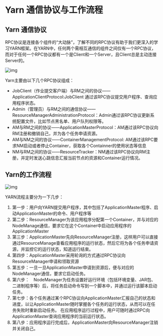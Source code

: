 # Yarn 通信协议与工作流程



## Yarn 通信协议   

RPC协议是连接各个组件的“大动脉”，了解不同的RPC协议有助于我们更深入的学习YARN框架。在YARN中，任何两个需相互通信的组件之间仅有一个RPC协议，而对于任何一个RPC协议都有一个是Client和一个Server，且Client总是主动连接Server的。

![img](https://ss3.bdstatic.com/70cFv8Sh_Q1YnxGkpoWK1HF6hhy/it/u=2762137069,775596638&fm=26&gp=0.jpg)

Yarn主要由以下几个RPC协议组成：

- JobClient（作业提交客户端）与RM之间的协议——ApplicationClientProtocol:JobClient 通过该RPC协议提交用户程序、查询应用程序状态。
- Admin（管理员）与RM之间的通信协议——ResourceManagerAdministrationProtocol：Admin通过该RPC协议更新系统配置文件，比如节点黑名单、用户队列权限等。
- AM与RM之间的协议——ApplicationMasterProtocol：AM通过该RPC协议向RM注册和撤销自己，并为各个任务申请资源。
- AM与NM之间的协议——ContainerManagementProtocol: AM通过该RPC要求NM启动或者停止Container，获取各个Containner的使用状态等信息
- NM与RM之间的协议——ResourceTracker：NM通过该RPC协议向RM注册，并定时发送心跳信息汇报当前节点的资源和Container运行情况。



## Yarn的工作流程

![img](https://img-blog.csdn.net/20160315144119726)

YARN流程主要分为一下几步：

1. 第一步：用户向YARN提交用户程序，其中包括了ApplicationMaster程序、启动ApplicationMaster的命令、用户程序等
2. 第二步：ResourceManager为该应用程序分配第一个Container，并与对应的NodeManage通信，要求它在这个Container中启动应用程序的ApplicationMaster
3. 第三步：ApplicationMaster先向ResourceManager注册，这样用户可以直接通过ResourceManage查看应用程序的运行状态，然后它将为各个任务申请资源，并监控它的运行状态，知道运行结束。
4. 第四步：ApplicationMaster采用轮询的方式通过RPC协议向ResourceManager申请和领取资源
5. 第五步：一旦一旦ApplicationMaster申请到资源后，便与对应的NodeManager通信，要求它启动任务。
6. 第六步：　NodeManager为任务设置好运行环境（包括环境变量、JAR包、二进制程序等）后，将任务启动命令写到一个脚本中，并通过运行该脚本启动任务。
7. 第七步：各个任务通过某个RPC协议向ApplicationMaster汇报自己的状态和进度，以让ApplicationMaster随时掌握各个任务的运行状态，从而可以在任务失败时重新启动任务。 在应用程序运行过程中，用户可随时通过RPC向ApplicationMaster查询应用程序的当前运行状态。
8. 第八步：应用程序运行完成后，ApplicationMaster向ResourceManager注销并关闭自己。

